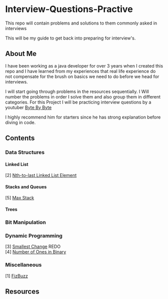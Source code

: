 # Interview-Questions-Practive
This repo will contain problems and solutions to them commonly asked in interviews

This will be my guide to get back into preparing for interview's. 

## About Me

I have been working as a java developer for over 3 years when I created this repo and I 
have learned from my experiences that real life experience do not compensate for the 
brush on basics we need to do before we head for interviews. 

I will start going through problems in the resources sequentially. I Will number the problems 
in order I solve them and also group them in different categories. For this Project I will be 
practicing interview questions by a youtuber [Byte By Byte](https://www.youtube.com/channel/UCWSYAntBbdd2SLYUqPIxo0w/featured)

I highly recommend him for starters since he has strong explanation before diving in code. 

## Contents

### Data Structures

#### Linked List
[2] [Nth-to-last Linked List Element](https://www.youtube.com/watch?v=i7v1UWlaYrI&t=1s)
#### Stacks and Queues
[5] [Max Stack](https://www.youtube.com/watch?v=0bpDvc2VjPU&t=956s)
#### Trees

### Bit Manipulation

### Dynamic Programming
[3] [Smallest Change](https://www.youtube.com/watch?v=qH7fVuYlOOc) REDO <br/>
[4] [Number of Ones in Binary](https://www.youtube.com/watch?v=8iWIpkFgZ64&t=337s)

### Miscellaneous
[1] [FizBuzz](https://www.youtube.com/watch?v=c0OMPDLef08)

## Resources